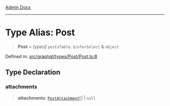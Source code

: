 [Admin Docs](/)

***

# Type Alias: Post

> **Post** = *typeof* `postsTable.$inferSelect` & `object`

Defined in: [src/graphql/types/Post/Post.ts:8](https://github.com/Sourya07/talawa-api/blob/cfbd515d04ffba748b09232a33807f1845dd1878/src/graphql/types/Post/Post.ts#L8)

## Type Declaration

### attachments

> **attachments**: [`PostAttachment`](../../../PostAttachment/PostAttachment/type-aliases/PostAttachment.md)[] \| `null`

